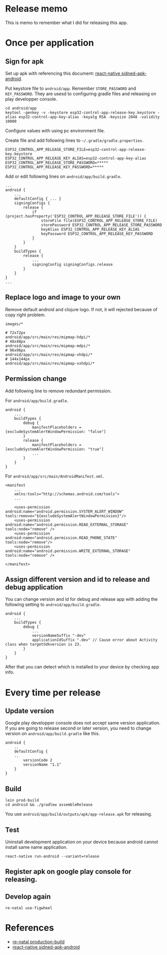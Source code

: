 # Release memo
This is memo to remember what I did for releasing this app.

# Once per application

## Sign for apk
Set up apk with referencing this document: [react-native sidned-apk-android](https://facebook.github.io/react-native/docs/signed-apk-android.html).

Put keystore file to `android/app`.
Remember `STORE_PASSWORD` and `KEY_PASSWORD`.
They are usesd to configuring gradle files and releasing on play developper console.

```
cd android/app
keytool -genkey -v -keystore esp32-control-app-release-key.keystore -alias esp32-control-app-key-alias -keyalg RSA -keysize 2048 -validity 10000
```

Configure values with using pc environment file.

Create file and add following lines to `~/.gradle/gradle.properties`.
```
ESP32_CONTROL_APP_RELEASE_STORE_FILE=esp32-control-app-release-key.keystore
ESP32_CONTROL_APP_RELEASE_KEY_ALIAS=esp32-control-app-key-alias
ESP32_CONTROL_APP_RELEASE_STORE_PASSWORD=*****
ESP32_CONTROL_APP_RELEASE_KEY_PASSWORD=*****
```

Add or edit following lines on `android/app/build.gradle`.
```
...
android {
    ...
    defaultConfig { ... }
    signingConfigs {
        release {
            if (project.hasProperty('ESP32_CONTROL_APP_RELEASE_STORE_FILE')) {
                storeFile file(ESP32_CONTROL_APP_RELEASE_STORE_FILE)
                storePassword ESP32_CONTROL_APP_RELEASE_STORE_PASSWORD
                keyAlias ESP32_CONTROL_APP_RELEASE_KEY_ALIAS
                keyPassword ESP32_CONTROL_APP_RELEASE_KEY_PASSWORD
            }
        }
    }
    buildTypes {
        release {
            ...
            signingConfig signingConfigs.release
        }
    }
}
...
```

## Replace logo and image to your own
Remove default android and clojure logo.
If not, it will rejected because of copy right problem.

```
images/*
```

```
# 72x72px
android/app/src/main/res/mipmap-hdpi/*
# 48x48px
android/app/src/main/res/mipmap-mdpi/*
# 96x96px
android/app/src/main/res/mipmap-xhdpi/*
# 144x144px
android/app/src/main/res/mipmap-xxhdpi/*
```

## Permission change

Add following line to remove redundant permission.

For `android/app/build.gradle`.
```
android {
    ...
    buildTypes {
        debug {
            manifestPlaceholders = [excludeSystemAlertWindowPermission: "false"]
        }
        release {
            manifestPlaceholders = [excludeSystemAlertWindowPermission: "true"]
            ...
        }
    }
}
```

For `android/app/src/main/AndroidManifest.xml`.

```
<manifest
    ...
    xmlns:tools="http://schemas.android.com/tools">
    ...

    <uses-permission android:name="android.permission.SYSTEM_ALERT_WINDOW" tools:remove="${excludeSystemAlertWindowPermission}"/>
    <uses-permission android:name="android.permission.READ_EXTERNAL_STORAGE" tools:node="remove" />
    <uses-permission android:name="android.permission.READ_PHONE_STATE" tools:node="remove"/>
    <uses-permission android:name="android.permission.WRITE_EXTERNAL_STORAGE" tools:node="remove" />

</manifest>
```

## Assign different version and id to release and debug application
You can change version and id for debug and release app with adding the following setting to `android/app/build.gradle`.

```
android {
    ...
    buildTypes {
        debug {
            ...
            versionNameSuffix "-dev"
            applicationIdSuffix ".dev" // Cause error about Activity class when targetSdkversion is 23.
        }
    }
}
```

After that you can detect which is installed to your device by checking app info.

# Every time per release

## Update version
Google play developper console does not accept same version application.
If you are going to release second or later version, you need to change version on `android/app/build.gradle` like this.

```
android {
    ..
    defaultConfig {
    ..
        versionCode 2
        versionName "1.1"
    }
}
```

## Build

```
lein prod-build
cd android && ./gradlew assembleRelease
```

You use `android/app/build/outputs/apk/app-release.apk` for releasing.

## Test

Uninstall development application on your device because android cannot install same name application.

```
react-native run-android --variant=release
```

## Register apk on google play console for releasing.

## Develop again

```
re-natal use-figwheel
```

# References
- [re-natal production-build](https://github.com/drapanjanas/re-natal#production-build)
- [react-native sidned-apk-android](https://facebook.github.io/react-native/docs/signed-apk-android.html)
